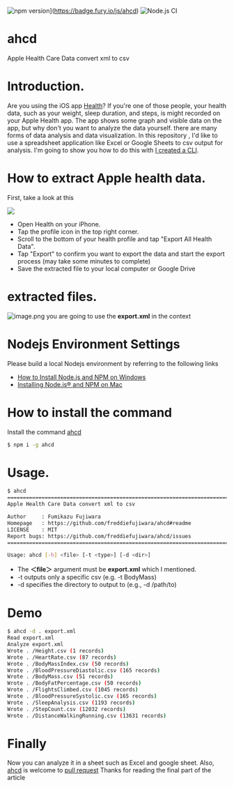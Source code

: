 ![npm version](https://badge.fury.io/js/ahcd.svg)](https://badge.fury.io/js/ahcd)
![Node.js CI](https://github.com/freddiefujiwara/ahcd/workflows/Node.js%20CI/badge.svg)
# ahcd
Apple Health Care Data convert xml to csv

# Introduction.

Are you using the iOS app [Health](https://www.apple.com/ios/health/)?
If you're one of those people, your health data, such as your weight, sleep duration, and steps, is might recorded on your Apple Health app.
The app shows some graph and visible data on the app, but why don't you want to analyze the data yourself.
there are many forms of data analysis and data visualization. In this repository , I'd like to use a spreadsheet application like Excel or Google Sheets to csv output for analysis.
I'm going to show you how to do this with [I created a CLI](https://www.npmjs.com/package/ahcd).

# How to extract Apple health data.
First, take a look at this 

![](https://github.com/freddiefujiwara/ahcd/blob/master/docs/ezgif.com-video-to-gif.gif?raw=true)

- Open Health on your iPhone.
- Tap the profile icon in the top right corner.
- Scroll to the bottom of your health profile and tap "Export All Health Data".
- Tap "Export" to confirm you want to export the data and start the export process (may take some minutes to complete)
- Save the extracted file to your local computer or Google Drive

# extracted files.
![image.png](https://qiita-image-store.s3.ap-northeast-1.amazonaws.com/0/1817/177f49a3-a068-c6c9-f42c-363a1817c3ca.png)
you are going to use the **export.xml** in the context

# Nodejs Environment Settings


Please build a local Nodejs environment by referring to the following links
- [How to Install Node.js and NPM on Windows](https://phoenixnap.com/kb/install-node-js-npm-on-windows)
- [Installing Node.js® and NPM on Mac](https://treehouse.github.io/installation-guides/mac/node-mac.html)

# How to install the command
Install the command [ahcd](https://www.npmjs.com/package/ahcd)

```bash
$ npm i -g ahcd
```

# Usage.

```bash
$ ahcd                                                                                                                                                                                                
================================================================================
Apple Health Care Data convert xml to csv

Author     : Fumikazu Fujiwara 
Homepage   : https://github.com/freddiefujiwara/ahcd#readme
LICENSE    : MIT
Report bugs: https://github.com/freddiefujiwara/ahcd/issues
================================================================================

Usage: ahcd [-h] <file> [-t <type>] [-d <dir>]
```
- The **＜file＞** argument must be **export.xml** which I mentioned.
- -t outputs only a specific csv (e.g. -t BodyMass)
- -d specifies the directory to output to (e.g., -d /path/to)

# Demo

```bash
$ ahcd -d . export.xml                                                                                                                                                                                
Read export.xml
Analyze export.xml
Wrote . /Height.csv (1 records)
Wrote . /HeartRate.csv (87 records)
Wrote . /BodyMassIndex.csv (50 records)
Wrote . /BloodPressureDiastolic.csv (165 records)
Wrote . /BodyMass.csv (51 records)
Wrote . /BodyFatPercentage.csv (50 records)
Wrote . /FlightsClimbed.csv (1045 records)
Wrote . /BloodPressureSystolic.csv (165 records)
Wrote . /SleepAnalysis.csv (1193 records)
Wrote . /StepCount.csv (12032 records)
Wrote . /DistanceWalkingRunning.csv (13631 records)
```
 
# Finally
Now you can analyze it in a sheet such as Excel and google sheet.
Also, [ahcd](https://www.npmjs.com/package/ahcd) is welcome to [pull request](https://github.com/freddiefujiwara/ahcd/issues)
Thanks for reading the final part of the article
